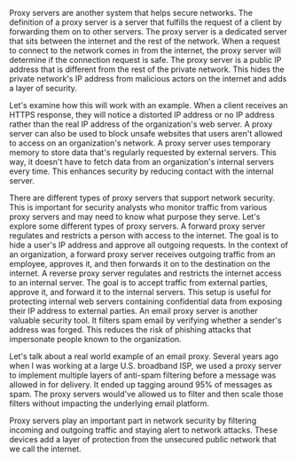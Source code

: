 Proxy servers are another system that helps secure networks. The definition of a proxy server is a server that fulfills the request of a client by forwarding them on to other servers. The proxy server is a dedicated server that sits between the internet and the rest of the network. When a request to connect to the network comes in from the internet, the proxy server will determine if the connection request is safe. The proxy server is a public IP address that is different from the rest of the private network. This hides the private network's IP address from malicious actors on the internet and adds a layer of security.

Let's examine how this will work with an example. When a client receives an HTTPS response, they will notice a distorted IP address or no IP address rather than the real IP address of the organization's web server. A proxy server can also be used to block unsafe websites that users aren't allowed to access on an organization's network. A proxy server uses temporary memory to store data that's regularly requested by external servers. This way, it doesn't have to fetch data from an organization's internal servers every time. This enhances security by reducing contact with the internal server.

There are different types of proxy servers that support network security. This is important for security analysts who monitor traffic from various proxy servers and may need to know what purpose they serve. Let's explore some different types of proxy servers. A forward proxy server regulates and restricts a person with access to the internet. The goal is to hide a user's IP address and approve all outgoing requests. In the context of an organization, a forward proxy server receives outgoing traffic from an employee, approves it, and then forwards it on to the destination on the internet. A reverse proxy server regulates and restricts the internet access to an internal server. The goal is to accept traffic from external parties, approve it, and forward it to the internal servers. This setup is useful for protecting internal web servers containing confidential data from exposing their IP address to external parties. An email proxy server is another valuable security tool. It filters spam email by verifying whether a sender's address was forged. This reduces the risk of phishing attacks that impersonate people known to the organization.

Let's talk about a real world example of an email proxy. Several years ago when I was working at a large U.S. broadband ISP, we used a proxy server to implement multiple layers of anti-spam filtering before a message was allowed in for delivery. It ended up tagging around 95% of messages as spam. The proxy servers would've allowed us to filter and then scale those filters without impacting the underlying email platform.

Proxy servers play an important part in network security by filtering incoming and outgoing traffic and staying alert to network attacks. These devices add a layer of protection from the unsecured public network that we call the internet.